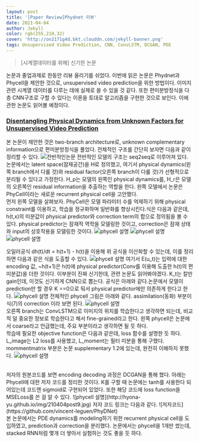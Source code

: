 ```yaml
---
layout: post
title: '[Paper Review]Phydnet 리뷰'
date: 2021-04-04
author: Jekyll
color: rgb(255,210,32)
cover: 'http://on2171g4d.bkt.clouddn.com/jekyll-banner.png'
tags: Unsupervised Video Prediction, CNN, ConvLSTM, DCGAN, PDE
---
```


> [시계열데이터를 위해] 신기한 논문

논문과 졸업과제로 한동안 리뷰 올리기를 쉬었다. 이번에 읽은 논문은 Phydnet과 Phycell을 제안한 것으로, unsupervised video prediction을 위한 방법이다.
이미지 관련 시계열 데이터를 다루는 데에 실제로 쓸 수 있을 것 같다. 또한 편미분방정식을 다층 CNN구조로 구할 수 있다는 이론을 토대로 알고리즘을 구현한 것으로 보인다.
이에 관한 논문도 읽어볼 예정이다.



### [Disentangling Physical Dynamics from Unknown Factors for Unsupervised Video Prediction](https://arxiv.org/abs/2003.01460)
본 논문이 제안한 것은 two-branch architecture로, unknown complementary information으로 편미분방정식을 풀었다. 전체적인 구조를 간단히 보자면 다음과 같이 정리할 수 있다.
![전반적인논문](http://hyona-yu.github.io/img/210404post1.jpg)
전반적인 모델의 구조는 seq2seq로 이루어져 있다. 논문에서는 latent space(잠재공간)을 H로 정의했고, 여기서 physical dynamics(왼쪽 branch에서 다룰 것)와 residual factor(오른쪽 branch이 다룰 것)가 선형적으로 분리될 수 있다고 가정한다. H_p는 모델의 왼쪽인 physical dynamics를, H_r은 모델의 오른쪽인 residual information을 추출하는 역할을 한다. 왼쪽 모델에서 논문은 PhyCell이라는 새로운 recurrent physical cell을 고안했다.
<br>
먼저 왼쪽 모델을 살펴보자. PhyCell은 모델 파라미터 수를 억제하기 위해 physical constraint를 이용하고, 학습을 정규화하며 일반화를 향상시킨다.식은 다음과 같은데, h(t,x)의 미분값이 physical predictor와
correction term의 합으로 정의됨을 볼 수 있다. physical predictor는 잠재적 역학을 모델링한 것이고, correction은 잠재 상태와 input의 상호작용을 모델링한 것이다.
![phycell 설명](http://hyona-yu.github.io/img/210404post2.jpg)
![phycell 설명](http://hyona-yu.github.io/img/210404post3.jpg)
![phycell 설명](http://hyona-yu.github.io/img/210404post4.jpg)

오일러공식 dh(t)/dt = h(t+1) - h(t)을 이용해 위 공식을 이산화할 수 있는데, 이를 정리하면 다음과 같은 식을 도출할 수 있다.
![phycell 설명](http://hyona-yu.github.io/img/210404post5.jpg)
여기서 E(u_t)는 입력에 대한 encoding 값, ~h(t+1)은 h(t)에 physical predictor(Conv를 이용해 도출한 h(t)의 편미분값)을 더한 것이다. 이부분이 진짜 신기한데, 관련 논문도 읽어봐야겠다.
K_t는 칼만 gain인데, 이것도 신기하게 CNN으로 뽑는다. 공식은 아래와 같다.논문에서 모델이 prediction만 할 경우 K ==0으로 둬서 physical predictor에만 의존하게 한다고 한다.
![phycell 설명](http://hyona-yu.github.io/img/210404post6.jpg)
전체적인 phycell 그림은 아래와 같다. assimilation(동화) 부분이 식(7)의 correction 이라 보면 된다.
![phycell 설명](http://hyona-yu.github.io/img/210404post7.jpg)
<br>
오른쪽 branch는 ConvLSTM으로 이미지의 위치를 학습한다고 생각하면 되는데, 비교적 덜 중요한 정보로 학습한다고 해서 fine-grained라고 한다. 왼쪽 phycell은 논문에서 coarse라고 언급했는데, 주요 부분이라고 생각하면 될 듯 하다.
<br>
학습에 필요한 objective function은 다음과 같은데, loss 함수를 설명한 듯 하다. L_image는 L2 loss를 사용했고, L_moment는 필터 미분을 통해 구했다. mommentmatrix 부분은 논문 supplementary 1.2에 있는데, 완전히 이해하지 못했다.
![phycell 설명](http://hyona-yu.github.io/img/210404post8.jpg)

<br>
저자의 원본코드를 보면 encoding decoding 과정은 DCGAN을 통해 했다. 아래는 Phycell에 대한 저자 코드를 정리한 것이다. K를 구할 때 논문에는 tanh를 사용한다 되어있는데 코드엔 sigmoid로 구현되어 있었다. 또한 해당 코드에 loss function을 MSELoss를 쓴 걸 알 수 있다.
![phycell 설명](http://hyona-yu.github.io/img/210404post9.jpg)
저자 코드 링크는 다음과 같다. ![저자코드](https://github.com/vincent-leguen/PhyDNet)

<br>
본 논문에서는 PDE dynamics를 modeling하기 위한 recurrent physical cell을 도입하였고, prediction과 correction을 분리했다. 논문에서는 phycell을 1개만 썼는데, stacked RNN처럼 몇개 더 쌓아서 실험하는 것도 좋을 듯 하다. 
